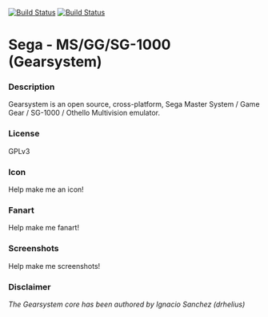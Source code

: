 [![Build Status](https://travis-ci.org/kodi-game/game.libretro.gearsystem.svg?branch=master)](https://travis-ci.org/kodi-game/game.libretro.gearsystem)
[![Build Status](https://ci.appveyor.com/api/projects/status/github/kodi-game/game.libretro.gearsystem?svg=true)](https://ci.appveyor.com/project/kodi-game/game-libretro-gearsystem)

# Sega - MS/GG/SG-1000 (Gearsystem)

### Description

Gearsystem is an open source, cross-platform, Sega Master System / Game Gear / SG-1000 / Othello Multivision emulator.

### License

GPLv3

### Icon

Help make me an icon!

### Fanart

Help make me fanart!

### Screenshots

Help make me screenshots!

### Disclaimer

*The Gearsystem core has been authored by Ignacio Sanchez (drhelius)*
